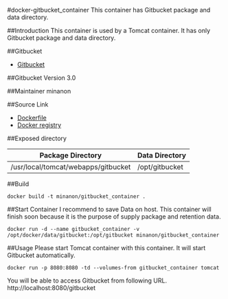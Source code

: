 #docker-gitbucket_container
This container has Gitbucket package and data directory.

##Introduction
This container is used by a Tomcat container. It has only Gitbucket package and data directory.

##Gitbucket
- [Gitbucket](https://github.com/takezoe/gitbucket)

##Gitbucket Version
3.0

##Maintainer
minanon

##Source Link
- [Dockerfile](https://github.com/minanon/docker-gitbucket_container)
- [Docker registry](https://registry.hub.docker.com/u/minanon/gitbucket_container/)

##Exposed directory

|Package Directory                  |Data Directory|
|---                                |---               |
|/usr/local/tomcat/webapps/gitbucket|/opt/gitbucket    |

##Build

    docker build -t minanon/gitbucket_container .

##Start Container
I recommend to save Data on host.
This container will finish soon because it is the purpose of supply package and retention data.

    docker run -d --name gitbucket_container -v /opt/docker/data/gitbucket:/opt/gitbucket minanon/gitbucket_container

##Usage
Please start Tomcat container with this container.
It will start Gitbucket automatically.

    docker run -p 8080:8080 -td --volumes-from gitbucket_container tomcat

You will be able to access Gitbucket from following URL.
http://localhost:8080/gitbucket
